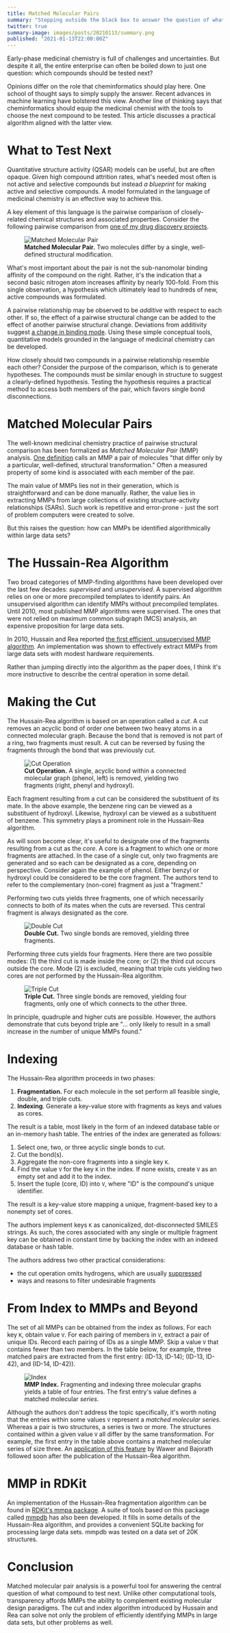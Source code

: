 ```yaml
---
title: Matched Molecular Pairs
summary: "Stepping outside the black box to answer the question of what to test next."
twitter: true
summary-image: images/posts/20210113/summary.png
published: "2021-01-13T22:00:00Z"
---
```


Early-phase medicinal chemistry is full of challenges and uncertainties. But despite it all, the entire enterprise can often be boiled down to just one question: which compounds should be tested next?

Opinions differ on the role that cheminformatics should play here. One school of thought says to simply supply the answer. Recent advances in machine learning have bolstered this view. Another line of thinking says that cheminformatics should equip the medicinal chemist with the tools to choose the next compound to be tested. This article discusses a practical algorithm aligned with the latter view.

# What to Test Next

Quantitative structure activity (QSAR) models can be useful, but are often opaque. Given high compound attrition rates, what's needed most often is not active and selective compounds but instead *a blueprint* for making active and selective compounds. A model formulated in the language of medicinal chemistry is an effective way to achieve this.

A key element of this language is the pairwise comparison of closely-related chemical structures and associated properties. Consider the following pairwise comparison from [one of my drug discovery projects](https://doi.org/10.1021/jm030185v).

<figure>
  <img alt="Matched Molecular Pair" src="/images/posts/20210113/matched-pair-example.png">
  <figcaption>
    <strong>Matched Molecular Pair.</strong> Two molecules differ by a single, well-defined structural modification.
  </figcaption>
</figure>

What's most important about the pair is not the sub-nanomolar binding affinity of the compound on the right. Rather, it's the indication that a second basic nitrogen atom increases affinity by nearly 100-fold. From this single observation, a hypothesis which ultimately lead to hundreds of new, active compounds was formulated.

A pairwise relationship may be observed to be *additive* with respect to each other. If so, the effect of a pairwise structural change can be added to the effect of another pairwise structural change. Deviations from additivity suggest [a change in binding mode](https://doi.org/10.1021/acs.jmedchem.8b00713). Using these simple conceptual tools, quantitative models grounded in the language of medicinal chemistry can be developed.

How closely should two compounds in a pairwise relationship resemble each other? Consider the purpose of the comparison, which is to generate hypotheses. The compounds must be similar enough in structure to suggest a clearly-defined hypothesis. Testing the hypothesis requires a practical method to access both members of the pair, which favors single bond disconnections.

# Matched Molecular Pairs

The well-known medicinal chemistry practice of pairwise structural comparison has been formalized as *Matched Molecular Pair* (MMP) analysis. [One definition](https://doi.org/10.1021/jm200452d) calls an MMP a pair of molecules "that differ only by a particular, well-defined, structural transformation." Often a measured property of some kind is associated with each member of the pair.

The main value of MMPs lies not in their generation, which is straightforward and can be done manually. Rather, the value lies in extracting MMPs from large collections of existing structure-activity relationships (SARs). Such work is repetitive and error-prone - just the sort of problem computers were created to solve.

But this raises the question: how can MMPs be identified algorithmically within large data sets?

# The Hussain-Rea Algorithm

Two broad categories of MMP-finding algorithms have been developed over the last few decades: *supervised* and *unsupervised*. A supervised algorithm relies on one or more precompiled templates to identify pairs. An unsupervised algorithm can identify MMPs without precompiled templates. Until 2010, most published MMP algorithms were supervised. The ones that were not relied on maximum common subgraph (MCS) analysis, an expensive proposition for large data sets.

In 2010, Hussain and Rea reported [the first efficient, unsupervised MMP algorithm](https://pubs.acs.org/doi/10.1021/ci900450m). An implementation was shown to effectively extract MMPs from large data sets with modest hardware requirements.

Rather than jumping directly into the algorithm as the paper does, I think it's more instructive to describe the central operation in some detail.

# Making the Cut

The Hussain-Rea algorithm is based on an operation called a *cut*. A cut removes an acyclic bond of order one between two heavy atoms in a connected molecular graph. Because the bond that is removed is not part of a ring, two fragments must result. A cut can be reversed by fusing the fragments through the bond that was previously cut.

<figure>
  <img alt="Cut Operation" src="/images/posts/20210113/single-cut.png">
  <figcaption>
    <strong>Cut Operation.</strong> A single, acyclic bond within a connected molecular graph (phenol, left) is removed, yielding two fragments (right, phenyl and hydroxyl).
  </figcaption>
</figure>

Each fragment resulting from a cut can be considered the substituent of its mate. In the above example, the benzene ring can be viewed as a substituent of hydroxyl. Likewise, hydroxyl can be viewed as a substituent of benzene. This symmetry plays a prominent role in the Hussain-Rea algorithm.

As will soon become clear, it's useful to designate one of the fragments resulting from a cut as the *core*. A core is a fragment to which one or more fragments are attached. In the case of a single cut, only two fragments are generated and so each can be designated as a core, depending on perspective. Consider again the example of phenol. Either benzyl or hydroxyl could be considered to be the core fragment. The authors tend to refer to the complementary (non-core) fragment as just a "fragment."

Performing two cuts yields three fragments, one of which necessarily connects to both of its mates when the cuts are reversed. This central fragment is always designated as the core.

<figure>
  <img alt="Double Cut" src="/images/posts/20210113/double-cut.png">
  <figcaption>
    <strong>Double Cut.</strong> Two single bonds are removed, yielding three fragments.
  </figcaption>
</figure>

Performing three cuts yields four fragments. Here there are two possible modes: (1) the third cut is made inside the core; or (2) the third cut occurs outside the core. Mode (2) is excluded, meaning that triple cuts yielding two cores are not performed by the Hussain-Rea algorithm.

<figure>
  <img alt="Triple Cut" src="/images/posts/20210113/triple-cut.png">
  <figcaption>
    <strong>Triple Cut.</strong> Three single bonds are removed, yielding four fragments, only one of which connects to the other three.
  </figcaption>
</figure>

In principle, quadruple and higher cuts are possible. However, the authors demonstrate that cuts beyond triple are "... only likely to result in a small increase in the number of unique MMPs found."

# Indexing

The Hussain-Rea algorithm proceeds in two phases:

1. **Fragmentation.** For each molecule in the set perform all feasible single, double, and triple cuts.
2. **Indexing**. Generate a key-value store with fragments as keys and values as cores.

The result is a table, most likely in the form of an indexed database table or an in-memory hash table. The entries of the index are generated as follows:

1. Select one, two, or three acyclic single bonds to cut.
2. Cut the bond(s).
3. Aggregate the non-core fragments into a single key `K`.
4. Find the value `V` for the key `K` in the index. If none exists, create `V` as an empty set and add it to the index.
5. Insert the tuple (core, ID) into `V`, where "ID" is the compound's unique identifier.

The result is a key-value store mapping a unique, fragment-based key to a nonempty set of cores.

The authors implement keys `K` as canonicalized, dot-disconnected SMILES strings. As such, the cores associated with any single or multiple fragment key can be obtained in constant time by backing the index with an indexed database or hash table.

The authors address two other practical considerations:

- the cut operation omits hydrogens, which are usually [suppressed](/articles/2020/05/18/hydrogen-suppression-in-cheminformatics/)
- ways and reasons to filter undesirable fragments

# From Index to MMPs and Beyond

The set of all MMPs can be obtained from the index as follows. For each key `K`, obtain value `V`. For each pairing of members in `V`, extract a pair of unique IDs. Record each pairing of IDs as a single MMP. Skip a value `V` that contains fewer than two members. In the table below, for example, three matched pairs are extracted from the first entry: (ID-13, ID-14); (ID-13, ID-42), and (ID-14, ID-42)).

<figure>
  <img alt="Index" src="/images/posts/20210113/index.png">
  <figcaption>
    <strong>MMP Index.</strong> Fragmenting and indexing three molecular graphs yields a table of four entries. The first entry's value defines a matched molecular <em>series</em>.
  </figcaption>
</figure>

Although the authors don't address the topic specifically, it's worth noting that the entries within some values `V` represent a *matched molecular series*. Whereas a pair is two structures, a series is two or more. The structures contained within a given value `V` all differ by the same transformation. For example, the first entry in the table above contains a matched molecular series of size three. An [application of this feature](https://doi.org/10.1021/jm200026b) by Wawer and Bajorath followed soon after the publication of the Hussain-Rea algorithm.

# MMP in RDKit

An implementation of the Hussain-Rea fragmentation algorithm can be found in [RDKit's mmpa package](http://rdkit.org/docs/source/rdkit.Chem.rdMMPA.html). A suite of tools based on this package called [mmpdb](https://pubs.acs.org/doi/10.1021/acs.jcim.8b00173) has also been developed. It fills in some details of the Hussain-Rea algorithm, and provides a convenient SQLite backing for processing large data sets. mmpdb was tested on a data set of 20K structures.

# Conclusion

Matched molecular pair analysis is a powerful tool for answering the central question of what compound to test next. Unlike other computational tools, transparency affords MMPs the ability to complement existing molecular design paradigms. The cut and index algorithm introduced by Hussain and Rea can solve not only the problem of efficiently identifying MMPs in large data sets, but other problems as well.